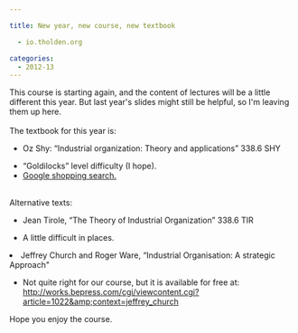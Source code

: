 ```yaml
---

title: New year, new course, new textbook

  - io.tholden.org

categories:
  - 2012-13
---
```

This course is starting again, and the content of lectures will be a little different this year. But last year's slides might still be helpful, so I'm leaving them up here.<br /><br />The textbook for this year is:<br /><ul><li>Oz Shy: “Industrial organization: Theory and applications” 338.6 SHY</li></ul><ul></ul><ul><li>“Goldilocks” level difficulty (I hope).</li><li><a href="https://www.google.co.uk/products/catalog?q=Oz+Shy:+%E2%80%9CIndustrial+organization:+Theory+and+applications%E2%80%9D&amp;hl=en&amp;safe=off&amp;client=firefox-a&amp;rls=org.mozilla:en-GB:official&amp;gbv=2&amp;prmd=imvnso&amp;bav=on.2,or.r_gc.r_pw.r_qf.&amp;biw=2133&amp;bih=1183&amp;um=1&amp;ie=UTF-8&amp;cid=14792013061029424712&amp;sa=X&amp;ei=yv9tUOPnCOvs0gWQ14DACg&amp;ved=0CEMQgggwAA#scoring=tps">Google shopping search. </a></li></ul><br />Alternative texts:<br /><ul><li>Jean Tirole, “The Theory of Industrial Organization” 338.6 TIR</li></ul><ul><li>A little difficult in places.</li></ul><li>Jeffrey Church and Roger Ware, “Industrial Organisation: A strategic Approach"</li><ul><li>Not quite right for our course, but it is available for free at: <a href="http://works.bepress.com/cgi/viewcontent.cgi?article=1022&amp;context=jeffrey_church">http://works.bepress.com/cgi/viewcontent.cgi?article=1022&amp;context=jeffrey_church</a></li></ul>Hope you enjoy the course.